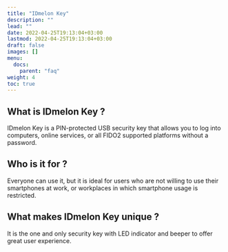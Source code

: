 ```yaml
---
title: "IDmelon Key"
description: ""
lead: ""
date: 2022-04-25T19:13:04+03:00
lastmod: 2022-04-25T19:13:04+03:00
draft: false
images: []
menu:
  docs:
    parent: "faq"
weight: 4
toc: true
---
```


## What is IDmelon Key ?

IDmelon Key is a PIN-protected USB security key that allows you to log into computers, online services, or all FIDO2 supported platforms without a password.

## Who is it for ?

Everyone can use it, but it is ideal for users who are not willing to use their smartphones at work, or workplaces in which smartphone usage is restricted.

## What makes IDmelon Key unique ?

It is the one and only security key with LED indicator and beeper to offer great user experience.
